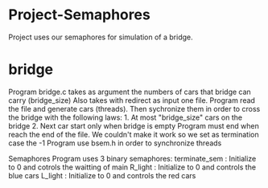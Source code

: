 # Project-Semaphores
Project uses our semaphores for simulation of a bridge.

# bridge
Program bridge.c takes as argument the numbers of cars that bridge can carry (bridge_size)
	Also takes with redirect as input one file.
	Program read the file and generate cars (threads). Then sychronize them in order to cross the bridge with the following laws:
		1. At most "bridge_size" cars on the bridge
		2. Next car start only when bridge is empty
	Program must end when reach the end of the file. We couldn't make it work so we set as termination case the -1
	Program use bsem.h in order to synchronize threads 

Semaphores
  Program uses 3 binary semaphores:
    terminate_sem  : Initialize to 0 and cotrols the waitting of main 
		R_light        : Initialize to 0 and controls the blue cars 
		L_light        : Initialize to 0 and controls the red cars

#
